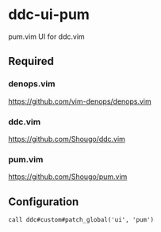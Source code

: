 # ddc-ui-pum

pum.vim UI for ddc.vim

## Required

### denops.vim

https://github.com/vim-denops/denops.vim

### ddc.vim

https://github.com/Shougo/ddc.vim

### pum.vim

https://github.com/Shougo/pum.vim

## Configuration

```vim
call ddc#custom#patch_global('ui', 'pum')
```
